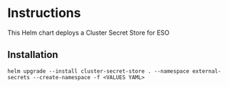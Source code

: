 # Instructions

This Helm chart deploys a Cluster Secret Store for ESO

## Installation

`helm upgrade --install cluster-secret-store . --namespace external-secrets --create-namespace -f <VALUES YAML>`

